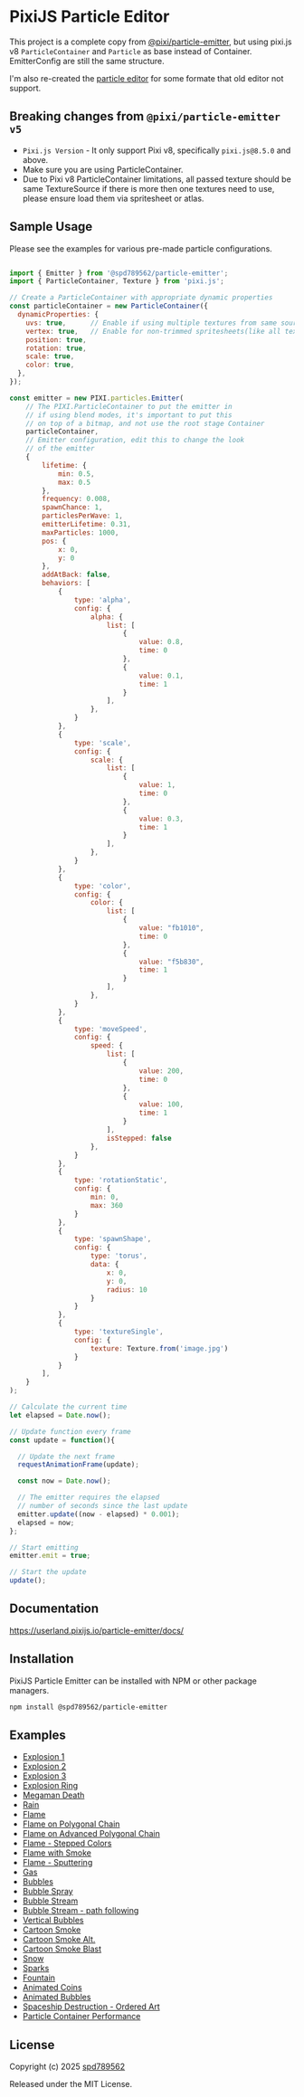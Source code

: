 # PixiJS Particle Editor
This project is a complete copy from [@pixi/particle-emitter](https://github.com/pixijs-userland/particle-emitter), but using pixi.js v8 `ParticleContainer` and `Particle` as base instead of Container. EmitterConfig are still the same structure.

I'm also re-created the [particle editor](https://spd789562.github.io/pixi-v8-particle-emitter/) for some formate that old editor not support.

## Breaking changes from `@pixi/particle-emitter v5`
* `Pixi.js Version` - It only support Pixi v8, specifically `pixi.js@8.5.0` and above.
* Make sure you are using ParticleContainer.
* Due to Pixi v8 ParticleContainer limitations, all passed texture should be same TextureSource if there is more then one textures need to use, please ensure load them via spritesheet or atlas.

## Sample Usage

Please see the examples for various pre-made particle configurations.

```js

import { Emitter } from '@spd789562/particle-emitter';
import { ParticleContainer, Texture } from 'pixi.js';

// Create a ParticleContainer with appropriate dynamic properties
const particleContainer = new ParticleContainer({
  dynamicProperties: {
    uvs: true,      // Enable if using multiple textures from same source
    vertex: true,   // Enable for non-trimmed spritesheets(like all texture are not same sized)
    position: true,
    rotation: true,
    scale: true,
    color: true,
  },
});

const emitter = new PIXI.particles.Emitter(
    // The PIXI.ParticleContainer to put the emitter in
    // if using blend modes, it's important to put this
    // on top of a bitmap, and not use the root stage Container
    particleContainer,
    // Emitter configuration, edit this to change the look
    // of the emitter
    {
        lifetime: {
            min: 0.5,
            max: 0.5
        },
        frequency: 0.008,
        spawnChance: 1,
        particlesPerWave: 1,
        emitterLifetime: 0.31,
        maxParticles: 1000,
        pos: {
            x: 0,
            y: 0
        },
        addAtBack: false,
        behaviors: [
            {
                type: 'alpha',
                config: {
                    alpha: {
                        list: [
                            {
                                value: 0.8,
                                time: 0
                            },
                            {
                                value: 0.1,
                                time: 1
                            }
                        ],
                    },
                }
            },
            {
                type: 'scale',
                config: {
                    scale: {
                        list: [
                            {
                                value: 1,
                                time: 0
                            },
                            {
                                value: 0.3,
                                time: 1
                            }
                        ],
                    },
                }
            },
            {
                type: 'color',
                config: {
                    color: {
                        list: [
                            {
                                value: "fb1010",
                                time: 0
                            },
                            {
                                value: "f5b830",
                                time: 1
                            }
                        ],
                    },
                }
            },
            {
                type: 'moveSpeed',
                config: {
                    speed: {
                        list: [
                            {
                                value: 200,
                                time: 0
                            },
                            {
                                value: 100,
                                time: 1
                            }
                        ],
                        isStepped: false
                    },
                }
            },
            {
                type: 'rotationStatic',
                config: {
                    min: 0,
                    max: 360
                }
            },
            {
                type: 'spawnShape',
                config: {
                    type: 'torus',
                    data: {
                        x: 0,
                        y: 0,
                        radius: 10
                    }
                }
            },
            {
                type: 'textureSingle',
                config: {
                    texture: Texture.from('image.jpg')
                }
            }
        ],
    }
);

// Calculate the current time
let elapsed = Date.now();

// Update function every frame
const update = function(){

  // Update the next frame
  requestAnimationFrame(update);

  const now = Date.now();

  // The emitter requires the elapsed
  // number of seconds since the last update
  emitter.update((now - elapsed) * 0.001);
  elapsed = now;
};

// Start emitting
emitter.emit = true;

// Start the update
update();
```

## Documentation

https://userland.pixijs.io/particle-emitter/docs/

## Installation

PixiJS Particle Emitter can be installed with NPM or other package managers.

```bash
npm install @spd789562/particle-emitter
```

## Examples

* [Explosion 1](https://userland.pixijs.io/particle-emitter/examples/explosion.html)
* [Explosion 2](https://userland.pixijs.io/particle-emitter/examples/explosion2.html)
* [Explosion 3](https://userland.pixijs.io/particle-emitter/examples/explosion3.html)
* [Explosion Ring](https://userland.pixijs.io/particle-emitter/examples/explosionRing.html)
* [Megaman Death](https://userland.pixijs.io/particle-emitter/examples/megamanDeath.html)
* [Rain](https://userland.pixijs.io/particle-emitter/examples/rain.html)
* [Flame](https://userland.pixijs.io/particle-emitter/examples/flame.html)
* [Flame on Polygonal Chain](https://userland.pixijs.io/particle-emitter/examples/flamePolygonal.html)
* [Flame on Advanced Polygonal Chain](https://userland.pixijs.io/particle-emitter/examples/flamePolygonalAdv.html)
* [Flame - Stepped Colors](https://userland.pixijs.io/particle-emitter/examples/flameStepped.html)
* [Flame with Smoke](https://userland.pixijs.io/particle-emitter/examples/flameAndSmoke.html)
* [Flame - Sputtering](https://userland.pixijs.io/particle-emitter/examples/flameUneven.html)
* [Gas](https://userland.pixijs.io/particle-emitter/examples/gas.html)
* [Bubbles](https://userland.pixijs.io/particle-emitter/examples/bubbles.html)
* [Bubble Spray](https://userland.pixijs.io/particle-emitter/examples/bubbleSpray.html)
* [Bubble Stream](https://userland.pixijs.io/particle-emitter/examples/bubbleStream.html)
* [Bubble Stream - path following](https://userland.pixijs.io/particle-emitter/examples/bubbleStreamPath.html)
* [Vertical Bubbles](https://userland.pixijs.io/particle-emitter/examples/bubblesVertical.html)
* [Cartoon Smoke](https://userland.pixijs.io/particle-emitter/examples/cartoonSmoke.html)
* [Cartoon Smoke Alt.](https://userland.pixijs.io/particle-emitter/examples/cartoonSmoke2.html)
* [Cartoon Smoke Blast](https://userland.pixijs.io/particle-emitter/examples/cartoonSmokeBlast.html)
* [Snow](https://userland.pixijs.io/particle-emitter/examples/snow.html)
* [Sparks](https://userland.pixijs.io/particle-emitter/examples/sparks.html)
* [Fountain](https://userland.pixijs.io/particle-emitter/examples/fountain.html)
* [Animated Coins](https://userland.pixijs.io/particle-emitter/examples/coins.html)
* [Animated Bubbles](https://userland.pixijs.io/particle-emitter/examples/animatedBubbles.html)
* [Spaceship Destruction - Ordered Art](https://userland.pixijs.io/particle-emitter/examples/spaceshipDestruction.html)
* [Particle Container Performance](https://userland.pixijs.io/particle-emitter/examples/particleContainerPerformance.html)

## License

Copyright (c) 2025 [spd789562](http://github.com/spd789562)

Released under the MIT License.